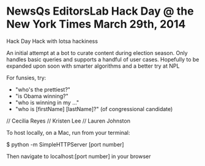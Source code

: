 NewsQs
EditorsLab Hack Day @ the New York Times
March 29th, 2014
======

Hack Day Hack with lotsa hackiness 

An initial attempt at a bot to curate content during election season. Only handles basic queries and supports a handful of user cases. Hopefully to be expanded upon soon with smarter algorithms and a better try at NPL

For funsies, try:

- "who's the prettiest?"
- "is Obama winning?"
- "who is winning in my ..."
- "who is [firstName] [lastName]?" (of congressional candidate)


// Cecilia Reyes 
// Kristen Lee
// Lauren Johnston

To host locally, on a Mac, run from your terminal:

$ python -m SimpleHTTPServer [port number]

Then navigate to localhost:[port number] in your browser
